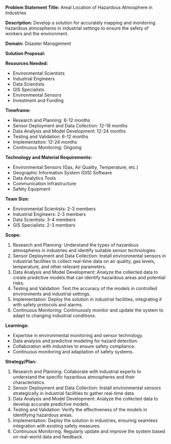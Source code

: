**Problem Statement Title:** Areal Location of Hazardous Atmosphere in Industries

**Description:** Develop a solution for accurately mapping and monitoring hazardous atmospheres in industrial settings to ensure the safety of workers and the environment.

**Domain:** Disaster Management

**Solution Proposal:**

**Resources Needed:**
- Environmental Scientists
- Industrial Engineers
- Data Scientists
- GIS Specialists
- Environmental Sensors
- Investment and Funding

**Timeframe:**
- Research and Planning: 6-12 months
- Sensor Deployment and Data Collection: 12-18 months
- Data Analysis and Model Development: 12-24 months
- Testing and Validation: 6-12 months
- Implementation: 12-24 months
- Continuous Monitoring: Ongoing

**Technology and Material Requirements:**
- Environmental Sensors (Gas, Air Quality, Temperature, etc.)
- Geographic Information System (GIS) Software
- Data Analytics Tools
- Communication Infrastructure
- Safety Equipment

**Team Size:**
- Environmental Scientists: 2-3 members
- Industrial Engineers: 2-3 members
- Data Scientists: 3-4 members
- GIS Specialists: 2-3 members

**Scope:**
1. Research and Planning: Understand the types of hazardous atmospheres in industries and identify suitable sensor technologies.
2. Sensor Deployment and Data Collection: Install environmental sensors in industrial facilities to collect real-time data on air quality, gas levels, temperature, and other relevant parameters.
3. Data Analysis and Model Development: Analyze the collected data to create predictive models that can identify hazardous areas and potential risks.
4. Testing and Validation: Test the accuracy of the models in controlled environments and industrial settings.
5. Implementation: Deploy the solution in industrial facilities, integrating it with safety protocols and alarms.
6. Continuous Monitoring: Continuously monitor and update the system to adapt to changing industrial conditions.

**Learnings:**
- Expertise in environmental monitoring and sensor technology.
- Data analysis and predictive modeling for hazard detection.
- Collaboration with industries to ensure safety compliance.
- Continuous monitoring and adaptation of safety systems.

**Strategy/Plan:**
1. Research and Planning: Collaborate with industrial experts to understand the specific hazardous atmospheres and their characteristics.
2. Sensor Deployment and Data Collection: Install environmental sensors strategically in industrial facilities to gather real-time data.
3. Data Analysis and Model Development: Analyze the collected data to develop accurate predictive models.
4. Testing and Validation: Verify the effectiveness of the models in identifying hazardous areas.
5. Implementation: Deploy the solution in industries, ensuring seamless integration with existing safety measures.
6. Continuous Monitoring: Regularly update and improve the system based on real-world data and feedback.